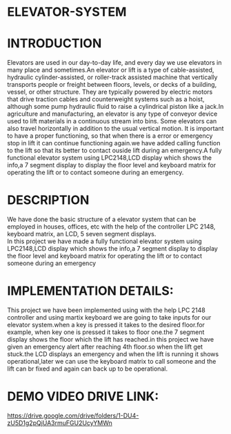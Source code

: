 # ELEVATOR-SYSTEM
# INTRODUCTION 
Elevators are used in our day-to-day life, and every day we use elevators in many place and sometimes.An elevator or lift is a type of cable-assisted, hydraulic cylinder-assisted, or roller-track assisted machine that vertically transports people or freight between floors, levels, or decks of a building, vessel, or other structure. They are typically powered by electric motors that drive traction cables and counterweight systems such as a hoist, although some pump hydraulic fluid to raise a cylindrical piston like a jack.In agriculture and manufacturing, an elevator is any type of conveyor device used to lift materials in a continuous stream into bins. Some elevators can also travel horizontally in addition to the usual vertical motion.
It is important to have a proper functioning, so that when there is a error or emergency stop in lift it can continue functioning again.we have added calling function to the lift so that its better to contact ouside lift during an emergency.A fully functional elevator system using LPC2148,LCD display which shows the info,a 7 segment display to display the floor level and keyboard matrix for operating the lift or to contact someone during an emergency.
# DESCRIPTION 
 We have done the basic structure of a elevator system that can be employed in houses, offices, etc with the help of the controller LPC 2148, keyboard matrix, an LCD, 5 seven segment displays.	 
In this project we have made a fully functional elevator system using LPC2148,LCD display which shows the info,a 7 segment display to display the floor level and keyboard matrix for operating the lift or to contact someone during an emergency
# IMPLEMENTATION DETAILS: 
This project we have been implemented using with the help LPC 2148 controller and using martix keyboard we are going to take inputs for our elevator system.when a key is pressed it takes to the desired floor.for example, when key one is pressed it takes to floor one.the 7 segment display shows the floor which the lift has reached.in this project we have given an emergency alert after reaching 4th floor.so when the lift get stuck.the LCD displays an emergency and when the lift is running it shows operational,later we can use the keyboard matrix to call someone and the lift can br fixed and again can back up to be operational.
# DEMO VIDEO DRIVE LINK: 
https://drive.google.com/drive/folders/1-DU4-zU5D1g2pQjUA3rmuFGU2UcyYMWn

